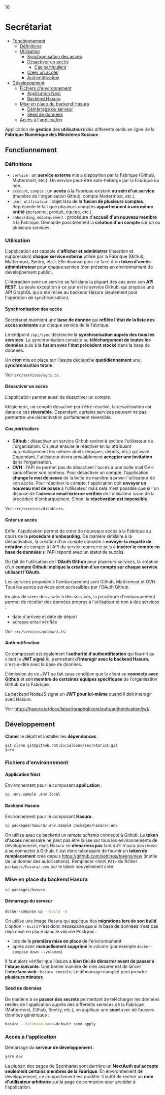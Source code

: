 16
# Secrétariat

<!--toc:start-->

- [Fonctionnement](#fonctionnement)
  - [Définitions](#définitions)
  - [Utilisation](#utilisation)
    - [Synchronisation des accès](#synchronisation-des-accès)
    - [Désactiver un accès](#désactiver-un-accès)
      - [Cas particuliers](#cas-particuliers)
    - [Créer un accès](#créer-un-accès)
    - [Authentification](#authentification)
- [Développement](#développement)
  - [Fichiers d'environnement](#fichiers-denvironnement)
    - [Application Next](#application-next)
    - [Backend Hasura](#backend-hasura)
  - [Mise en place du backend Hasura](#mise-en-place-du-backend-hasura)
    - [Démarrage du serveur](#démarrage-du-serveur)
    - [Seed de données](#seed-de-données)
  - [Accès à l'application](#accès-à-lapplication)
  <!--toc:end-->

Application de **gestion** des **utilisateurs** des différents outils en ligne
de la **Fabrique Numérique des Ministères Sociaux**.

## Fonctionnement

### Définitions

- `service` : un **service externe** mis a disposition par la Fabrique (Github,
  Mattermost, etc.). Un service peut-être auto-hébergé par la Fabrique ou non.
- `account`, `compte` : un **accès** à la Fabrique existant **au sein d'un
  service** (membre de l'organisation Github, compte Mattermost, etc.).
- `user`, `utilisateur` : objet issu de la **fusion de plusieurs comptes**.
  Représente le fait que plusieurs comptes **appartiennent à une même entité**
  (personne, produit, équipe, etc.).
- `onboarding`, `embarquement` : procédure d'**accueil d'un nouveau membre** à
  la Fabrique. Demande possiblement la **création d'un compte** sur un ou
  plusieurs services.

### Utilisation

L'application est capable d'**afficher et administrer** (insertion et
suppression) **chaque service externe** utilisé par la Fabrique (Github,
Mattermost, Sentry, etc.). Elle dispose pour ce faire d'un **token d'accès
administrateur** pour chaque service (non présents en environnement de
développement public).

L'interaction avec un service se fait dans la plupart des cas avec son **API
REST**. La seule exception à ce jour est le service Github, qui propose une API
GraphQL qui a été reliée au backend Hasura (seulement pour l'opération de
synchronisation).

#### Synchronisation des accès

Secrétariat maintient une **base de donnée** qui **reflète l'état de la liste
des accès existants** sur chaque service de la Fabrique.

Le endpoint `/api/sync` déclenche la **synchronisation auprès des tous les
services**. La synchronisation consiste au **téléchargement de toutes les
données** puis à la **fusion avec l'état précédent stocké** dans la base de
données.

Un **cron** mis en place sur Hasura déclenche **quotidiennement** une
**synchronisation totale**.

Voir `src/services/sync.ts`.

#### Désactiver un accès

L'application permet aussi de désactiver un compte.

Idéalement, un compté désactivé peut être réactivé, la désactivation est dans ce
cas **réversible**. Cependant, certains services peuvent ne pas permettre une
désactivation parfaitement réversible.

##### Cas particuliers

- **Github** : désactiver un service Github revient à exclure l'utilisateur de
  l'organisation. On peut ensuite le réactiver en lui attribuant automatiquement
  les mêmes droits (équipes, dépôts, etc.) qu'avant. Cependant, l'utilisateur
  devra préalablement **accepter une invitation** dans l'organisation.
- **OVH** : l'API ne permet pas de désactiver l'accès à une boîte mail OVH sans
  effacer son contenu. Pour désactiver un compte, l'application **change le mot
  de passe** de la boîte de manière à priver l'utilisateur de son accès. Pour
  réactiver le compte, l'application doit **envoyer un nouveau mot de passe** à
  l'utilisateur mais cela n'est possible que si l'on dispose de l'**adresse
  email externe vérifiée** de l'utilisateur issue de la procédure
  d'embarquement. Sinon, la **réactivation est impossible**.

Voir `src/services/disablers`.

#### Créer un accès

Enfin, l'application permet de créer de nouveaux accès à la Fabrique au cours de
la **procédure d'onboarding**. De manière similaire à la désactivation, la
création d'un compte consiste à **envoyer la requête de création** de compte à
l'API du service concerné puis à **insérer le compte en base de données** si
l'API répond avec un statut de succès.

Du fait de l'utilisation de l'**OAuth Github** pour plusieurs services, la
création d'un **compte Github implique la création d'un compte sur chaque
service utilisant l'OAuth**.

Les services proposés à l'embarquement sont Github, Mattermost et OVH. Tous les
autres services sont accessibles par l'OAuth Github.

En plus de créer des accès à des services, la procédure d'embarquement permet de
récolter des données propres à l'utilisateur et non à des services :

- date d'arrivée et date de départ
- adresse email vérifiée

Voir `src/services/onboard.ts`.

#### Authentification

Ce composant est également l'**authorité d'authentification** qui fournit au
client le **JWT signé** lui permettant d'**interagir avec le backend Hasura**,
c'est-à-dire avec la base de données.

L'émission de ce JWT se fait sous condition que le client se **connecte avec
Github** et soit **membre de certaines équipes spécifiques** de l'organisation
Github de la Fabrique.

La backend NodeJS signe un **JWT pour lui-même** quand il doit interagir avec
Hasura.

Voir https://hasura.io/docs/latest/graphql/core/auth/authentication/jwt/.

## Développement

**Cloner** le dépôt et installer les **dépendances** :

```bash
git clone git@github.com:SocialGouv/secretariat.git
yarn
```

### Fichiers d'environnement

#### Application Next

Environnement pour le composant **application** :

```bash
cp .env.sample .env.local
```

#### Backend Hasura

Environnement pour le composant **Hasura** :

```bash
cp packages/hasura/.env.sample packages/hasura/.env
```

On utilise avec ce backend un _remote schema_ connecté à Github. Le **token
d'accès** nécessaire ne peut pas être laissé sur tous les environnements de
développement, mais Hasura ne **démarrera pas** tant qu'il n'aura pas réussi à
se connecter à Github. Il est donc nécessaire de fournir un **token de
remplacement** créé depuis https://github.com/settings/tokens/new (inutile de
lui donner des autorisations). Remplacer `<YOUR_PAT>` du fichier
`packages/hasura/.env` par le token nouvellement créé.

### Mise en place du backend Hasura

```bash
cd packages/hasura
```

#### Démarrage du serveur

```bash
docker-compose up --build -d
```

On utilise une image Hasura qui applique des **migrations lors de son build**.
L'option `--build` n'est donc nécessaire que si la base de données n'est pas
déjà mise en place dans le volume Postgres :

- lors de la **première mise en place** de l'environnement
- après avoir **manuellement supprimé** le volume (par exemple
  `docker-compose down --volumes`)

Il faut alors vérifier que Hasura a **bien fini de démarrer avant de passer à
l'étape suivante**. Une bonne manière de s'en assurer est de lancer
l'**interface web** : `hasura console`. Le démarrage complet peut prendre
**plusieurs minutes**.

#### Seed de données

De manière à se **passer des secrets** permettant de télécharger les données
réelles de l'application auprès des différents services de la Fabrique
(Mattermost, Github, Sentry, etc.), on applique une **seed** avec de fausses
données génériques :

```bash
hasura --database-name=default seed apply
```

### Accès à l'application

Démarrage du **serveur de développement** :

```bash
yarn dev
```

La plupart des pages de Secrétariat sont derrière un **NextAuth qui accepte
seulement certains membres de la Fabrique**. En environnement de développement,
ce comportement est modifié. Il suffit de rentrer un **nom d'utilisateur
arbitraire** sur la page de connexion pour accéder à l'application.
